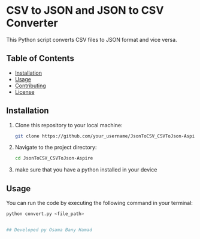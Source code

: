 # CSV to JSON and JSON to CSV Converter

This Python script converts CSV files to JSON format and vice versa.

## Table of Contents

- [Installation](#installation)
- [Usage](#usage)
- [Contributing](#contributing)
- [License](#license)

## Installation

1. Clone this repository to your local machine:

    ```bash
    git clone https://github.com/your_username/JsonToCSV_CSVToJson-Aspire.git
    ```

2. Navigate to the project directory:

    ```bash
    cd JsonToCSV_CSVToJson-Aspire
    ```

3. make sure that you have a python installed in your device

## Usage

You can run the code by executing the following command in your terminal:

```bash
python convert.py <file_path>


## Developed py Osama Bany Hamad
